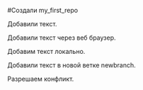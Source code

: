 #Создали my_first_repo

Добавили текст.

Добавили текст через веб браузер.

Добавим текст локально.

Добавили текст в новой ветке newbranch.

Разрешаем конфликт.
